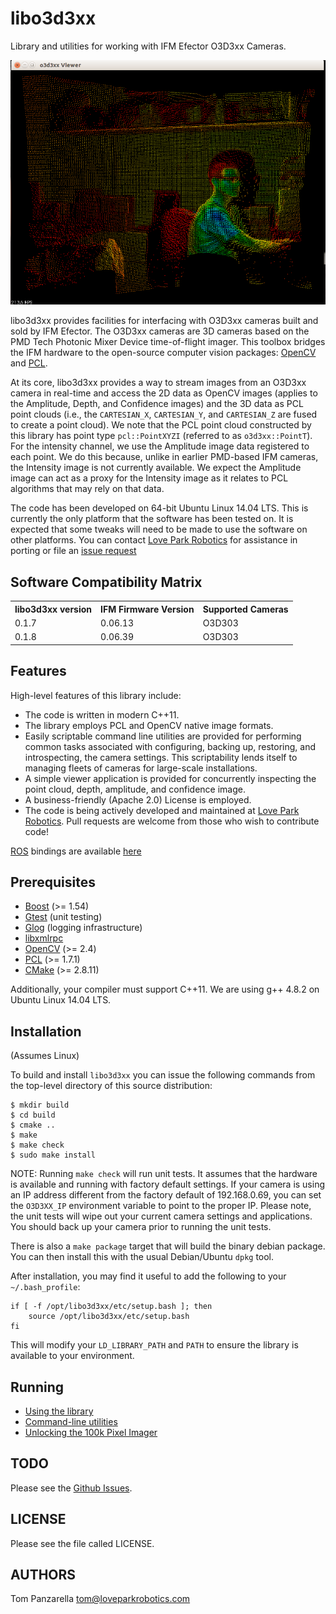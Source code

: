 
libo3d3xx
=========

Library and utilities for working with IFM Efector O3D3xx Cameras.

![3dimg](doc/figures/3d.png)

libo3d3xx provides facilities for interfacing with O3D3xx cameras built and
sold by IFM Efector. The O3D3xx cameras are 3D cameras based on the PMD
Tech Photonic Mixer Device time-of-flight imager. This toolbox bridges the IFM
hardware to the open-source computer vision packages:
[OpenCV](http://opencv.org) and [PCL](http://pointclouds.org).

At its core, libo3d3xx provides a way to stream images from an O3D3xx camera in
real-time and access the 2D data as OpenCV images (applies to the Amplitude,
Depth, and Confidence images) and the 3D data as PCL point clouds (i.e., the
`CARTESIAN_X`, `CARTESIAN_Y`, and `CARTESIAN_Z` are fused to create a point
cloud). We note that the PCL point cloud constructed by this library has point
type `pcl::PointXYZI` (referred to as `o3d3xx::PointT`). For the intensity
channel, we use the Amplitude image data registered to each point. We do this
because, unlike in earlier PMD-based IFM cameras, the Intensity image is not
currently available. We expect the Amplitude image can act as a proxy for the
Intensity image as it relates to PCL algorithms that may rely on that data.

The code has been developed on 64-bit Ubuntu Linux 14.04 LTS. This is currently
the only platform that the software has been tested on. It is expected that
some tweaks will need to be made to use the software on other platforms. You
can contact [Love Park Robotics](http://loveparkrobotics.com) for assistance in
porting or file an [issue request](https://github.com/lovepark/libo3d3xx/issues)

Software Compatibility Matrix
-----------------------------
<table>
  <tr>
    <th>libo3d3xx version</th>
    <th>IFM Firmware Version</th>
    <th>Supported Cameras</th>
  </tr>
  <tr>
    <td>0.1.7</td>
    <td>0.06.13</td>
    <td>O3D303</td>
  </tr>
  <tr>
    <td>0.1.8</td>
    <td>0.06.39</td>
    <td>O3D303</td>
  </tr>
</table>

Features
--------

High-level features of this library include:

* The code is written in modern C++11.
* The library employs PCL and OpenCV native image formats.
* Easily scriptable command line utilities are provided for performing common
  tasks associated with configuring, backing up, restoring, and introspecting,
  the camera settings. This scriptability lends itself to managing fleets of
  cameras for large-scale installations.
* A simple viewer application is provided for concurrently inspecting the point
  cloud, depth, amplitude, and confidence image.
* A business-friendly (Apache 2.0) License is employed.
* The code is being actively developed and maintained at
  [Love Park Robotics](http://loveparkrobotics.com). Pull requests are welcome
  from those who wish to contribute code!

[ROS](http://ros.org) bindings are available [here](https://github.com/lovepark/o3d3xx-ros)

Prerequisites
-------------

* [Boost](http://www.boost.org) (>= 1.54)
* [Gtest](https://code.google.com/p/googletest/) (unit testing)
* [Glog](https://code.google.com/p/google-glog/) (logging infrastructure)
* [libxmlrpc](http://xmlrpc-c.sourceforge.net/)
* [OpenCV](http://opencv.org) (>= 2.4)
* [PCL](http://pointclouds.org) (>= 1.7.1)
* [CMake](http://www.cmake.org) (>= 2.8.11)

Additionally, your compiler must support C++11. We are using g++ 4.8.2 on
Ubuntu Linux 14.04 LTS.

Installation
------------

(Assumes Linux)

To build and install `libo3d3xx` you can issue the following commands
from the top-level directory of this source distribution:

	$ mkdir build
	$ cd build
	$ cmake ..
	$ make
	$ make check
	$ sudo make install

NOTE: Running `make check` will run unit tests. It assumes that the hardware is
available and running with factory default settings. If your camera is using an
IP address different from the factory default of 192.168.0.69, you can set the
`O3D3XX_IP` environment variable to point to the proper IP. Please note, the unit
tests will wipe out your current camera settings and applications. You should
back up your camera prior to running the unit tests.

There is also a `make package` target that will build the binary debian
package. You can then install this with the usual Debian/Ubuntu `dpkg`
tool.

After installation, you may find it useful to add the following to your
`~/.bash_profile`:

	if [ -f /opt/libo3d3xx/etc/setup.bash ]; then
		source /opt/libo3d3xx/etc/setup.bash
	fi

This will modify your `LD_LIBRARY_PATH` and `PATH` to ensure the library is
available to your environment.

Running
-------

* [Using the library](doc/using.md)
* [Command-line utilities](doc/utils.md)
* [Unlocking the 100k Pixel Imager](doc/100k.md)

TODO
----

Please see the [Github Issues](https://github.com/lovepark/libo3d3xx/issues).

LICENSE
-------

Please see the file called LICENSE.

AUTHORS
-------

Tom Panzarella <tom@loveparkrobotics.com>
